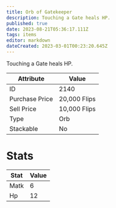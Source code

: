 ```yaml
---
title: Orb of Gatekeeper
description: Touching a Gate heals HP.
published: true
date: 2023-08-21T05:36:17.111Z
tags: items
editor: markdown
dateCreated: 2023-03-01T00:23:20.645Z
---
```


Touching a Gate heals HP.

|Attribute|Value|
|-|-|
|ID|2140|
|Purchase Price|20,000 Flips|
|Sell Price|10,000 Flips|
|Type|Orb|
|Stackable|No|

# Stats
|Stat|Value|
|-|-|
|Matk|6|
|Hp|12|
